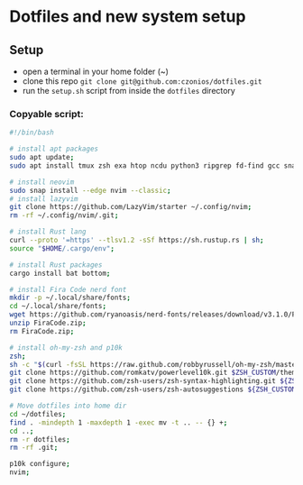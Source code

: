 # Dotfiles and new system setup

## Setup
  * open a terminal in your home folder (~)
  * clone this repo `git clone git@github.com:czonios/dotfiles.git`
  * run the `setup.sh` script from inside the `dotfiles` directory

### Copyable script:

```sh
#!/bin/bash

# install apt packages
sudo apt update;
sudo apt install tmux zsh exa htop ncdu python3 ripgrep fd-find gcc snapd;

# install neovim
sudo snap install --edge nvim --classic;
# install lazyvim
git clone https://github.com/LazyVim/starter ~/.config/nvim;
rm -rf ~/.config/nvim/.git;

# install Rust lang
curl --proto '=https' --tlsv1.2 -sSf https://sh.rustup.rs | sh;
source "$HOME/.cargo/env";

# install Rust packages
cargo install bat bottom;

# install Fira Code nerd font
mkdir -p ~/.local/share/fonts;
cd ~/.local/share/fonts;
wget https://github.com/ryanoasis/nerd-fonts/releases/download/v3.1.0/FiraCode.zip;
unzip FiraCode.zip;
rm FiraCode.zip;

# install oh-my-zsh and p10k
zsh;
sh -c "$(curl -fsSL https://raw.github.com/robbyrussell/oh-my-zsh/master/tools/install.sh)";
git clone https://github.com/romkatv/powerlevel10k.git $ZSH_CUSTOM/themes/powerlevel10k;
git clone https://github.com/zsh-users/zsh-syntax-highlighting.git ${ZSH_CUSTOM:-~/.oh-my-zsh/custom}/plugins/zsh-syntax-highlighting;
git clone https://github.com/zsh-users/zsh-autosuggestions ${ZSH_CUSTOM:-~/.oh-my-zsh/custom}/plugins/zsh-autosuggestions;

# Move dotfiles into home dir
cd ~/dotfiles;
find . -mindepth 1 -maxdepth 1 -exec mv -t .. -- {} +;
cd ..; 
rm -r dotfiles;
rm -rf .git;

p10k configure;
nvim;
```
